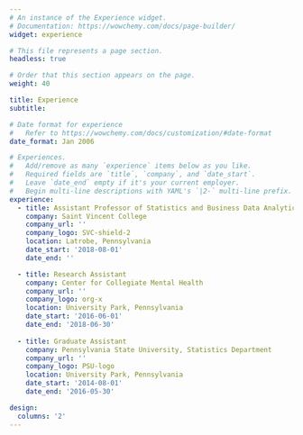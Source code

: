 ```yaml
---
# An instance of the Experience widget.
# Documentation: https://wowchemy.com/docs/page-builder/
widget: experience

# This file represents a page section.
headless: true

# Order that this section appears on the page.
weight: 40

title: Experience
subtitle:

# Date format for experience
#   Refer to https://wowchemy.com/docs/customization/#date-format
date_format: Jan 2006

# Experiences.
#   Add/remove as many `experience` items below as you like.
#   Required fields are `title`, `company`, and `date_start`.
#   Leave `date_end` empty if it's your current employer.
#   Begin multi-line descriptions with YAML's `|2-` multi-line prefix.
experience:
  - title: Assistant Professor of Statistics and Business Data Analytics
    company: Saint Vincent College
    company_url: ''
    company_logo: SVC-shield-2
    location: Latrobe, Pennsylvania
    date_start: '2018-08-01'
    date_end: ''

  - title: Research Assistant
    company: Center for Collegiate Mental Health
    company_url: ''
    company_logo: org-x
    location: University Park, Pennsylvania
    date_start: '2016-06-01'
    date_end: '2018-06-30'
    
  - title: Graduate Assistant
    company: Pennsylvania State University, Statistics Department
    company_url: ''
    company_logo: PSU-logo
    location: University Park, Pennsylvania
    date_start: '2014-08-01'
    date_end: '2016-05-30'

design:
  columns: '2'
---
```


